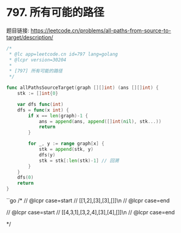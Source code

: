 # 797. 所有可能的路径

题目链接: <https://leetcode.cn/problems/all-paths-from-source-to-target/description/>

```go
/*
 * @lc app=leetcode.cn id=797 lang=golang
 * @lcpr version=30204
 *
 * [797] 所有可能的路径
 */

```

```go
func allPathsSourceTarget(graph [][]int) (ans [][]int) {
    stk := []int{0}

    var dfs func(int)
    dfs = func(x int) {
        if x == len(graph)-1 {
            ans = append(ans, append([]int(nil), stk...))
            return
        }

        for _, y := range graph[x] {
            stk = append(stk, y)
            dfs(y)
            stk = stk[:len(stk)-1] // 回溯
        }
    }
    dfs(0)
    return
}
```

``go
/*
// @lcpr case=start
// [[1,2],[3],[3],[]]\n
// @lcpr case=end

// @lcpr case=start
// [[4,3,1],[3,2,4],[3],[4],[]]\n
// @lcpr case=end

 */
```


